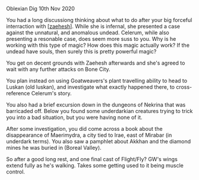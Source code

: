 Oblexian Dig
10th Nov 2020

You had a long discussiong thinking about what to do after your big forceful interraction with [[zaehesh]].
While she is infernal, she presented a case against the unnatural, and anomalous undead.
Celerum, while also presenting a resonable case, does seem more suss to you. Why is he working with this type of magic? How does this magic actually work? If the undead have souls, then surely this is pretty powerful magic?

You get on decent grounds with Zaehesh afterwards and she's agreed to wait with any further attacks on Bone City.

You plan instead on using Goatweavers's plant travelling ability to head to Luskan (old luskan), and investigate what exactly happened there, to cross-reference Celerum's story.

You also had a brief excursion down in the dungeons of Nekrina that was barricaded off. Below you found some underdarkian creatures trying to trick you into a bad situation, but you were having none of it.

After some investigation, you did come across a book about the disappearance of Maerimydra, a city tied to Irae, east of Mirabar (in underdark terms). You also saw a pamphlet about Akkhan and the diamond mines he was buried in (Boreal Valley).

So after a good long rest, and one final cast of Flight/Fly? GW's wings extend fully as he's walking. Takes some getting used to it being muscle control.

[//begin]: # "Autogenerated link references for markdown compatibility"
[zaehesh]: ../npcs/zaehesh "Zaehesh"
[//end]: # "Autogenerated link references"
